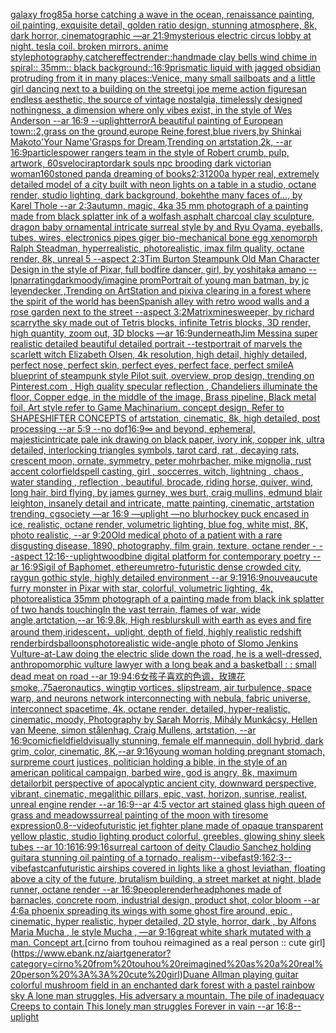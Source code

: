 [galaxy frog](https://www.ebank.nz/aiartgenerator?category=galaxy%20frog)[85](https://www.ebank.nz/aiartgenerator?category=85)[a horse catching a wave in the ocean, renaissance painting, oil painting, exquisite detail, golden ratio design, stunning atmosphere, 8k, dark horror, cinematographic —ar 21:9](https://www.ebank.nz/aiartgenerator?category=a%20horse%20catching%20a%20wave%20in%20the%20ocean%2C%20renaissance%20painting%2C%20oil%20painting%2C%20exquisite%20detail%2C%20golden%20ratio%20design%2C%20stunning%20atmosphere%2C%208k%2C%20dark%20horror%2C%20cinematographic%20%E2%80%94ar%2021%3A9)[mysterious electric circus lobby at night. tesla coil. broken mirrors. anime style](https://www.ebank.nz/aiartgenerator?category=mysterious%20electric%20circus%20lobby%20at%20night.%20tesla%20coil.%20broken%20mirrors.%20anime%20style)[photography,](https://www.ebank.nz/aiartgenerator?category=photography%2C)[catcher](https://www.ebank.nz/aiartgenerator?category=catcher)[effect](https://www.ebank.nz/aiartgenerator?category=effect)[render::](https://www.ebank.nz/aiartgenerator?category=render%3A%3A)[handmade clay bells wind chime in spiral:: 35mm:: black background::](https://www.ebank.nz/aiartgenerator?category=handmade%20clay%20bells%20wind%20chime%20in%20spiral%3A%3A%2035mm%3A%3A%20black%20background%3A%3A)[16:9](https://www.ebank.nz/aiartgenerator?category=16%3A9)[prismatic liquid with jagged obsidian protruding from it in many places::](https://www.ebank.nz/aiartgenerator?category=prismatic%20liquid%20with%20jagged%20obsidian%20protruding%20from%20it%20in%20many%20places%3A%3A)[Venice, many small sailboats and a little girl dancing next to a building on the street](https://www.ebank.nz/aiartgenerator?category=Venice%2C%20many%20small%20sailboats%20and%20a%20little%20girl%20dancing%20next%20to%20a%20building%20on%20the%20street)[gi joe meme action figures](https://www.ebank.nz/aiartgenerator?category=gi%20joe%20meme%20action%20figures)[an endless aesthetic, the source of vintage nostalgia, timelessly designed nothingness, a dimension where only vibes exist, in the style of Wes Anderson --ar 16:9 --uplight](https://www.ebank.nz/aiartgenerator?category=an%20endless%20aesthetic%2C%20the%20source%20of%20vintage%20nostalgia%2C%20timelessly%20designed%20nothingness%2C%20a%20dimension%20where%20only%20vibes%20exist%2C%20in%20the%20style%20of%20Wes%20Anderson%20--ar%2016%3A9%20--uplight)[terror](https://www.ebank.nz/aiartgenerator?category=terror)[A beautiful painting of European town::2,grass on the ground,europe Reine,forest,blue rivers,by Shinkai Makoto'Your Name'Grasps for Dream,Trending on artstation,2k, --ar 16:9](https://www.ebank.nz/aiartgenerator?category=A%20beautiful%20painting%20of%20European%20town%3A%3A2%2Cgrass%20on%20the%20ground%2Ceurope%20Reine%2Cforest%2Cblue%20rivers%2Cby%20Shinkai%20Makoto%27Your%20Name%27Grasps%20for%20Dream%2CTrending%20on%20artstation%2C2k%2C%20--ar%2016%3A9)[particles](https://www.ebank.nz/aiartgenerator?category=particles)[power rangers team in the style of Robert crumb, pulp, artwork, 60s](https://www.ebank.nz/aiartgenerator?category=power%20rangers%20team%20in%20the%20style%20of%20Robert%20crumb%2C%20pulp%2C%20artwork%2C%2060s)[velociraptor](https://www.ebank.nz/aiartgenerator?category=velociraptor)[dark souls npc brooding dark victorian woman](https://www.ebank.nz/aiartgenerator?category=dark%20souls%20npc%20brooding%20dark%20victorian%20woman)[160](https://www.ebank.nz/aiartgenerator?category=160)[stoned panda dreaming of books](https://www.ebank.nz/aiartgenerator?category=stoned%20panda%20dreaming%20of%20books)[2:3](https://www.ebank.nz/aiartgenerator?category=2%3A3)[1200](https://www.ebank.nz/aiartgenerator?category=1200)[a hyper real, extremely detailed model of a city built with neon lights on a table in a studio, octane render, studio lighting, dark background, bokeh](https://www.ebank.nz/aiartgenerator?category=a%20hyper%20real%2C%20extremely%20detailed%20model%20of%20a%20city%20built%20with%20neon%20lights%20on%20a%20table%20in%20a%20studio%2C%20octane%20render%2C%20studio%20lighting%2C%20dark%20background%2C%20bokeh)[the many faces of..., by Karel Thole --ar 2:3](https://www.ebank.nz/aiartgenerator?category=the%20many%20faces%20of...%2C%20by%20Karel%20Thole%20--ar%202%3A3)[autumn, magic, 4k](https://www.ebank.nz/aiartgenerator?category=autumn%2C%20magic%2C%204k)[a 35 mm photograph of a painting made from black splatter ink of a wolf](https://www.ebank.nz/aiartgenerator?category=a%2035%20mm%20photograph%20of%20a%20painting%20made%20from%20black%20splatter%20ink%20of%20a%20wolf)[ash asphalt charcoal clay sculpture, dragon baby ornamental intricate surreal style by and Ryu Oyama, eyeballs, tubes, wires, electronics pipes giger bio-mechanical bone egg xenomorph Ralph Steadman, hyperrealistic, photorealistic, imax film quality, octane render, 8k, unreal 5 --aspect 2:3](https://www.ebank.nz/aiartgenerator?category=ash%20asphalt%20charcoal%20clay%20sculpture%2C%20dragon%20baby%20ornamental%20intricate%20surreal%20style%20by%20and%20Ryu%20Oyama%2C%20eyeballs%2C%20tubes%2C%20wires%2C%20electronics%20pipes%20giger%20bio-mechanical%20bone%20egg%20xenomorph%20Ralph%20Steadman%2C%20hyperrealistic%2C%20photorealistic%2C%20imax%20film%20quality%2C%20octane%20render%2C%208k%2C%20unreal%205%20--aspect%202%3A3)[Tim Burton Steampunk Old Man Character Design in the style of Pixar, full bod](https://www.ebank.nz/aiartgenerator?category=Tim%20Burton%20Steampunk%20Old%20Man%20Character%20Design%20in%20the%20style%20of%20Pixar%2C%20full%20bod)[fire dancer, girl, by yoshitaka amano --lp](https://www.ebank.nz/aiartgenerator?category=fire%20dancer%2C%20girl%2C%20by%20yoshitaka%20amano%20--lp)[narrating](https://www.ebank.nz/aiartgenerator?category=narrating)[dark](https://www.ebank.nz/aiartgenerator?category=dark)[moody](https://www.ebank.nz/aiartgenerator?category=moody)[/imagine promPortrait of young man batman, by jc leyendecker ,Trending on ArtStation and pixiv](https://www.ebank.nz/aiartgenerator?category=/imagine%20promPortrait%20of%20young%20man%20batman%2C%20by%20jc%20leyendecker%20%2CTrending%20on%20ArtStation%20and%20pixiv)[a clearing in a forest where the spirit of the world has been](https://www.ebank.nz/aiartgenerator?category=a%20clearing%20in%20a%20forest%20where%20the%20spirit%20of%20the%20world%20has%20been)[Spanish alley with retro wood  walls and a rose garden next to the street --aspect 3:2](https://www.ebank.nz/aiartgenerator?category=Spanish%20alley%20with%20retro%20wood%20%20walls%20and%20a%20rose%20garden%20next%20to%20the%20street%20--aspect%203%3A2)[Matrix](https://www.ebank.nz/aiartgenerator?category=Matrix)[minesweeper, by richard scarry](https://www.ebank.nz/aiartgenerator?category=minesweeper%2C%20by%20richard%20scarry)[the sky made out of Tetris blocks, infinite Tetris blocks, 3D render, high quantity, zoom out, 3D blocks —ar 16:9](https://www.ebank.nz/aiartgenerator?category=the%20sky%20made%20out%20of%20Tetris%20blocks%2C%20infinite%20Tetris%20blocks%2C%203D%20render%2C%20high%20quantity%2C%20zoom%20out%2C%203D%20blocks%20%E2%80%94ar%2016%3A9)[underneath](https://www.ebank.nz/aiartgenerator?category=underneath)[Jim Messina super realistic detailed beautiful detailed portrait --test](https://www.ebank.nz/aiartgenerator?category=Jim%20Messina%20super%20realistic%20detailed%20beautiful%20detailed%20portrait%20--test)[portrait of marvels the scarlett witch Elizabeth Olsen, 4k resolution, high detail, highly detailed, perfect nose, perfect skin, perfect eyes, perfect face, perfect smile](https://www.ebank.nz/aiartgenerator?category=portrait%20of%20marvels%20the%20scarlett%20witch%20Elizabeth%20Olsen%2C%204k%20resolution%2C%20high%20detail%2C%20highly%20detailed%2C%20perfect%20nose%2C%20perfect%20skin%2C%20perfect%20eyes%2C%20perfect%20face%2C%20perfect%20smile)[A blueprint of steampunk style Pilot suit,  overview, prop design,  trending on Pinterest.com  , High quality specular reflection ,  Chandeliers illuminate the floor, Copper  edge, in the middle of the image, Brass pipeline,  Black metal foil,  Art style refer to Game Machinarium.  concept design, Refer to SHAPESHIFTER CONCEPTS  of artstation, cinematic,  8k, high detailed,  post processing    --ar 5:9   --no dof](https://www.ebank.nz/aiartgenerator?category=A%20blueprint%20of%20steampunk%20style%20Pilot%20suit%2C%20%20overview%2C%20prop%20design%2C%20%20trending%20on%20Pinterest.com%20%20%2C%20High%20quality%20specular%20reflection%20%2C%20%20Chandeliers%20illuminate%20the%20floor%2C%20Copper%20%20edge%2C%20in%20the%20middle%20of%20the%20image%2C%20Brass%20pipeline%2C%20%20Black%20metal%20foil%2C%20%20Art%20style%20refer%20to%20Game%20Machinarium.%20%20concept%20design%2C%20Refer%20to%20SHAPESHIFTER%20CONCEPTS%20%20of%20artstation%2C%20cinematic%2C%20%208k%2C%20high%20detailed%2C%20%20post%20processing%20%20%20%20--ar%205%3A9%20%20%20--no%20dof)[16:9](https://www.ebank.nz/aiartgenerator?category=16%3A9)[](https://www.ebank.nz/aiartgenerator?category=)[∞ and beyond, ephemeral, majestic](https://www.ebank.nz/aiartgenerator?category=%E2%88%9E%20and%20beyond%2C%20ephemeral%2C%20majestic)[intricate pale ink drawing on black paper, ivory ink, copper ink, ultra detailed, interlocking triangles symbols, tarot card, rat , decaying rats, crescent moon, ornate, symmetry, peter mohrbacher, mike mignolia, rust accent color](https://www.ebank.nz/aiartgenerator?category=intricate%20pale%20ink%20drawing%20on%20black%20paper%2C%20ivory%20ink%2C%20copper%20ink%2C%20ultra%20detailed%2C%20interlocking%20triangles%20symbols%2C%20tarot%20card%2C%20rat%20%2C%20decaying%20rats%2C%20crescent%20moon%2C%20ornate%2C%20symmetry%2C%20peter%20mohrbacher%2C%20mike%20mignolia%2C%20rust%20accent%20color)[field](https://www.ebank.nz/aiartgenerator?category=field)[spell casting, girl , soccerres, witch, lightning , chaos , water standing , reflection , beautiful, brocade, riding horse, quiver, wind, long hair, bird flying, by james gurney, wes burt, craig mullins, edmund blair leighton, insanely detail and intricate, matte painting, cinematic, artstation trending, cgsociety —ar 16:9 —uplight —no blur](https://www.ebank.nz/aiartgenerator?category=spell%20casting%2C%20girl%20%2C%20soccerres%2C%20witch%2C%20lightning%20%2C%20chaos%20%2C%20water%20standing%20%2C%20reflection%20%2C%20beautiful%2C%20brocade%2C%20riding%20horse%2C%20quiver%2C%20wind%2C%20long%20hair%2C%20bird%20flying%2C%20by%20james%20gurney%2C%20wes%20burt%2C%20craig%20mullins%2C%20edmund%20blair%20leighton%2C%20insanely%20detail%20and%20intricate%2C%20matte%20painting%2C%20cinematic%2C%20artstation%20trending%2C%20cgsociety%20%E2%80%94ar%2016%3A9%20%E2%80%94uplight%20%E2%80%94no%20blur)[hockey puck encased in ice, realistic, octane render, volumetric lighting, blue fog, white mist, 8K, photo realistic,  --ar 9:20](https://www.ebank.nz/aiartgenerator?category=hockey%20puck%20encased%20in%20ice%2C%20realistic%2C%20octane%20render%2C%20volumetric%20lighting%2C%20blue%20fog%2C%20white%20mist%2C%208K%2C%20photo%20realistic%2C%20%20--ar%209%3A20)[Old medical photo of a patient with a rare disgusting disease, 1890, photography, film grain, texture, octane render - --aspect 12:16](https://www.ebank.nz/aiartgenerator?category=Old%20medical%20photo%20of%20a%20patient%20with%20a%20rare%20disgusting%20disease%2C%201890%2C%20photography%2C%20film%20grain%2C%20texture%2C%20octane%20render%20-%20--aspect%2012%3A16)[--uplight](https://www.ebank.nz/aiartgenerator?category=--uplight)[woodbine digital platform for contemporary poetry --ar 16:9](https://www.ebank.nz/aiartgenerator?category=woodbine%20digital%20platform%20for%20contemporary%20poetry%20--ar%2016%3A9)[Sigil of Baphomet, ethereum](https://www.ebank.nz/aiartgenerator?category=Sigil%20of%20Baphomet%2C%20ethereum)[retro-futuristic dense crowded city, raygun gothic style, highly detailed environment --ar 9:19](https://www.ebank.nz/aiartgenerator?category=retro-futuristic%20dense%20crowded%20city%2C%20raygun%20gothic%20style%2C%20highly%20detailed%20environment%20--ar%209%3A19)[16:9](https://www.ebank.nz/aiartgenerator?category=16%3A9)[nouveau](https://www.ebank.nz/aiartgenerator?category=nouveau)[cute furry monster in Pixar with star, colorful, volumetric lighting, 4k, photorealistic](https://www.ebank.nz/aiartgenerator?category=cute%20furry%20monster%20in%20Pixar%20with%20star%2C%20colorful%2C%20volumetric%20lighting%2C%204k%2C%20photorealistic)[a 35mm photograph of a painting made from black ink splatter of two hands touching](https://www.ebank.nz/aiartgenerator?category=a%2035mm%20photograph%20of%20a%20painting%20made%20from%20black%20ink%20splatter%20of%20two%20hands%20touching)[In the vast terrain, flames of war, wide angle,artctation,--ar 16:9,8k, High res](https://www.ebank.nz/aiartgenerator?category=In%20the%20vast%20terrain%2C%20flames%20of%20war%2C%20wide%20angle%2Cartctation%2C--ar%2016%3A9%2C8k%2C%20High%20res)[blur](https://www.ebank.nz/aiartgenerator?category=blur)[skull with earth as eyes and fire around them,iridescent，uplight, depth of field, highly realistic redshift render](https://www.ebank.nz/aiartgenerator?category=skull%20with%20earth%20as%20eyes%20and%20fire%20around%20them%2Ciridescent%EF%BC%8Cuplight%2C%20depth%20of%20field%2C%20highly%20realistic%20redshift%20render)[birds](https://www.ebank.nz/aiartgenerator?category=birds)[balloons](https://www.ebank.nz/aiartgenerator?category=balloons)[photorealistic wide-angle photo of Slomo Jenkins Vulture-at-Law doing the electric slide down the road, he is a well-dressed, anthropomorphic vulture lawyer with a long beak and a basketball : : small dead meat on road --ar 19:9](https://www.ebank.nz/aiartgenerator?category=photorealistic%20wide-angle%20photo%20of%20Slomo%20Jenkins%20Vulture-at-Law%20doing%20the%20electric%20slide%20down%20the%20road%2C%20he%20is%20a%20well-dressed%2C%20anthropomorphic%20vulture%20lawyer%20with%20a%20long%20beak%20and%20a%20basketball%20%3A%20%3A%20small%20dead%20meat%20on%20road%20--ar%2019%3A9)[4:6](https://www.ebank.nz/aiartgenerator?category=4%3A6)[女孩子喜欢的色调，玫瑰花](https://www.ebank.nz/aiartgenerator?category=%E5%A5%B3%E5%AD%A9%E5%AD%90%E5%96%9C%E6%AC%A2%E7%9A%84%E8%89%B2%E8%B0%83%EF%BC%8C%E7%8E%AB%E7%91%B0%E8%8A%B1)[smoke,](https://www.ebank.nz/aiartgenerator?category=smoke%2C)[.75](https://www.ebank.nz/aiartgenerator?category=.75)[aeronautics, wingtip vortices, slipstream, air turbulence, space warp, and neurons network interconnecting with nebula, fabric universe, interconnect spacetime, 4k, octane render, detailed, hyper-realistic, cinematic, moody, Photography by Sarah Morris, Mihály Munkácsy, Hellen van Meene, simon stålenhag, Craig Mullens, artstation, --ar 16:9](https://www.ebank.nz/aiartgenerator?category=aeronautics%2C%20wingtip%20vortices%2C%20slipstream%2C%20air%20turbulence%2C%20space%20warp%2C%20and%20neurons%20network%20interconnecting%20with%20nebula%2C%20fabric%20universe%2C%20interconnect%20spacetime%2C%204k%2C%20octane%20render%2C%20detailed%2C%20hyper-realistic%2C%20cinematic%2C%20moody%2C%20Photography%20by%20Sarah%20Morris%2C%20Mih%C3%A1ly%20Munk%C3%A1csy%2C%20Hellen%20van%20Meene%2C%20simon%20st%C3%A5lenhag%2C%20Craig%20Mullens%2C%20artstation%2C%20--ar%2016%3A9)[comic](https://www.ebank.nz/aiartgenerator?category=comic)[field](https://www.ebank.nz/aiartgenerator?category=field)[field](https://www.ebank.nz/aiartgenerator?category=field)[visually stunning, female elf mannequin, doll hybrid, dark grim, color, cinematic, 8K,--ar 9:16](https://www.ebank.nz/aiartgenerator?category=visually%20stunning%2C%20female%20elf%20mannequin%2C%20doll%20hybrid%2C%20dark%20grim%2C%20color%2C%20cinematic%2C%208K%2C--ar%209%3A16)[young woman holding pregnant stomach, surpreme court justices, politician holding a bible, in the style of an american political campaign, barbed wire, god is angry, 8k, maximum detail](https://www.ebank.nz/aiartgenerator?category=young%20woman%20holding%20pregnant%20stomach%2C%20surpreme%20court%20justices%2C%20politician%20holding%20a%20bible%2C%20in%20the%20style%20of%20an%20american%20political%20campaign%2C%20barbed%20wire%2C%20god%20is%20angry%2C%208k%2C%20maximum%20detail)[orbit perspective of apocalyptic ancient city, downward perspective, vibrant, cinematic, megalithic pillars, epic, vast, horizon, sunrise, realist, unreal engine render --ar 16:9](https://www.ebank.nz/aiartgenerator?category=orbit%20perspective%20of%20apocalyptic%20ancient%20city%2C%20downward%20perspective%2C%20vibrant%2C%20cinematic%2C%20megalithic%20pillars%2C%20epic%2C%20vast%2C%20horizon%2C%20sunrise%2C%20realist%2C%20unreal%20engine%20render%20--ar%2016%3A9)[--ar 4:5 vector art stained glass high queen of grass and meadows](https://www.ebank.nz/aiartgenerator?category=--ar%204%3A5%20vector%20art%20stained%20glass%20high%20queen%20of%20grass%20and%20meadows)[surreal painting of the moon with tiresome expression](https://www.ebank.nz/aiartgenerator?category=surreal%20painting%20of%20the%20moon%20with%20tiresome%20expression)[0.8](https://www.ebank.nz/aiartgenerator?category=0.8)[--video](https://www.ebank.nz/aiartgenerator?category=--video)[futuristic jet fighter plane made of opaque transparent yellow plastic, studio lighting product colorful, greebles, glowing shiny sleek tubes --ar 10:16](https://www.ebank.nz/aiartgenerator?category=futuristic%20jet%20fighter%20plane%20made%20of%20opaque%20transparent%20yellow%20plastic%2C%20studio%20lighting%20product%20colorful%2C%20greebles%2C%20glowing%20shiny%20sleek%20tubes%20--ar%2010%3A16)[16:9](https://www.ebank.nz/aiartgenerator?category=16%3A9)[9:16](https://www.ebank.nz/aiartgenerator?category=9%3A16)[surreal cartoon of deity Claudio Sanchez holding guitar](https://www.ebank.nz/aiartgenerator?category=surreal%20cartoon%20of%20deity%20Claudio%20Sanchez%20holding%20guitar)[a stunning oil painting of a tornado, realism](https://www.ebank.nz/aiartgenerator?category=a%20stunning%20oil%20painting%20of%20a%20tornado%2C%20realism)[--vibefast](https://www.ebank.nz/aiartgenerator?category=--vibefast)[9:16](https://www.ebank.nz/aiartgenerator?category=9%3A16)[2:3](https://www.ebank.nz/aiartgenerator?category=2%3A3)[--vibefast](https://www.ebank.nz/aiartgenerator?category=--vibefast)[can](https://www.ebank.nz/aiartgenerator?category=can)[futuristic airships covered in lights like a ghost leviathan, floating above a city of the future, brutalism building, a street market at night, blade runner, octane render --ar 16:9](https://www.ebank.nz/aiartgenerator?category=futuristic%20airships%20covered%20in%20lights%20like%20a%20ghost%20leviathan%2C%20floating%20above%20a%20city%20of%20the%20future%2C%20brutalism%20building%2C%20a%20street%20market%20at%20night%2C%20blade%20runner%2C%20octane%20render%20--ar%2016%3A9)[people](https://www.ebank.nz/aiartgenerator?category=people)[render](https://www.ebank.nz/aiartgenerator?category=render)[headphones made of barnacles, concrete room, industrial design, product shot, color bloom --ar 4:6](https://www.ebank.nz/aiartgenerator?category=headphones%20made%20of%20barnacles%2C%20concrete%20room%2C%20industrial%20design%2C%20product%20shot%2C%20color%20bloom%20--ar%204%3A6)[a phoenix spreading its wings with some ghost fire around, epic , cinematic, hyper realistic, hyper detailed, 2D style, horror, dark , by Alfons Maria Mucha , le style Mucha , —ar 9:16](https://www.ebank.nz/aiartgenerator?category=a%20phoenix%20spreading%20its%20wings%20with%20some%20ghost%20fire%20around%2C%20epic%20%2C%20cinematic%2C%20hyper%20realistic%2C%20hyper%20detailed%2C%202D%20style%2C%20horror%2C%20dark%20%2C%20by%20Alfons%20Maria%20Mucha%20%2C%20le%20style%20Mucha%20%2C%20%E2%80%94ar%209%3A16)[great white shark mutated with a man. Concept art.](https://www.ebank.nz/aiartgenerator?category=great%20white%20shark%20mutated%20with%20a%20man.%20Concept%20art.)[cirno from touhou reimagined as a real person :: cute girl](https://www.ebank.nz/aiartgenerator?category=cirno%20from%20touhou%20reimagined%20as%20a%20real%20person%20%3A%3A%20cute%20girl)[Duane Allman playing guitar colorful mushroom field in an enchanted dark forest with a pastel rainbow sky A lone man struggles, His adversary a mountain, The pile of inadequacy Creeps to contain This lonely man struggles Forever in vain --ar 16:8](https://www.ebank.nz/aiartgenerator?category=Duane%20Allman%20playing%20guitar%20colorful%20mushroom%20field%20in%20an%20enchanted%20dark%20forest%20with%20a%20pastel%20rainbow%20sky%20A%20lone%20man%20struggles%2C%20His%20adversary%20a%20mountain%2C%20The%20pile%20of%20inadequacy%20Creeps%20to%20contain%20This%20lonely%20man%20struggles%20Forever%20in%20vain%20--ar%2016%3A8)[--uplight](https://www.ebank.nz/aiartgenerator?category=--uplight)
